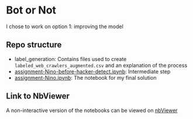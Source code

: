 # Bot or Not 

I chose to work on option 1: improving the model

## Repo structure
- label_generation: Contains files used to create `labeled_web_crawlers_augmented.csv`
  and an explanation of the process
- [assignment-Nino-before-hacker-detect.ipynb](assignment-Nino-before-hacker-detect.ipynb): Intermediate step
- [assignment-Nino.ipynb](assignment-Nino.ipynb): The notebook for my final solution

## Link to NbViewer
A non-interactive version of the notebooks can be viewed on [nbViewer](https://nbviewer.jupyter.org/github/ninovanhooff/ml-assignment/tree/master/)
